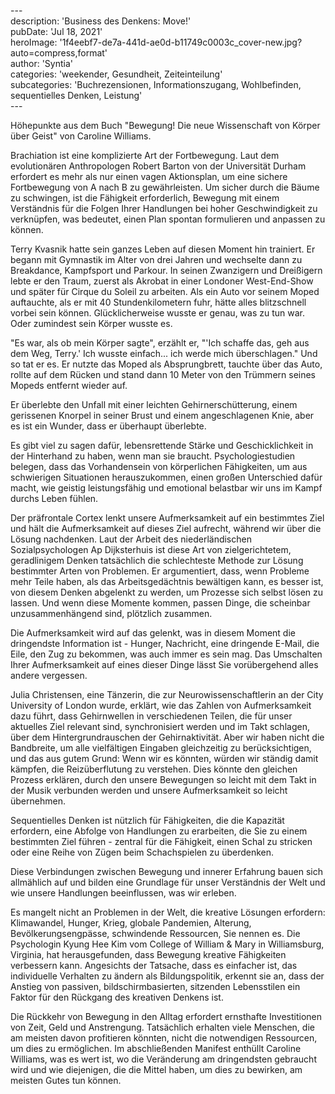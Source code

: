 \---  
description: 'Business des Denkens: Move!'  
pubDate: 'Jul 18, 2021'  
heroImage: '1f4eebf7-de7a-441d-ae0d-b11749c0003c_cover-new.jpg?auto=compress,format'  
author: 'Syntia'  
categories: 'weekender, Gesundheit, Zeiteinteilung'  
subcategories: 'Buchrezensionen, Informationszugang, Wohlbefinden, sequentielles Denken, Leistung'  
\---  

Höhepunkte aus dem Buch "Bewegung! Die neue Wissenschaft von Körper über Geist" von Caroline Williams.

Brachiation ist eine komplizierte Art der Fortbewegung. Laut dem evolutionären Anthropologen Robert Barton von der Universität Durham erfordert es mehr als nur einen vagen Aktionsplan, um eine sichere Fortbewegung von A nach B zu gewährleisten. Um sicher durch die Bäume zu schwingen, ist die Fähigkeit erforderlich, Bewegung mit einem Verständnis für die Folgen Ihrer Handlungen bei hoher Geschwindigkeit zu verknüpfen, was bedeutet, einen Plan spontan formulieren und anpassen zu können.

Terry Kvasnik hatte sein ganzes Leben auf diesen Moment hin trainiert. Er begann mit Gymnastik im Alter von drei Jahren und wechselte dann zu Breakdance, Kampfsport und Parkour. In seinen Zwanzigern und Dreißigern lebte er den Traum, zuerst als Akrobat in einer Londoner West-End-Show und später für Cirque du Soleil zu arbeiten. Als ein Auto vor seinem Moped auftauchte, als er mit 40 Stundenkilometern fuhr, hätte alles blitzschnell vorbei sein können. Glücklicherweise wusste er genau, was zu tun war. Oder zumindest sein Körper wusste es.

"Es war, als ob mein Körper sagte", erzählt er, "'Ich schaffe das, geh aus dem Weg, Terry.' Ich wusste einfach... ich werde mich überschlagen." Und so tat er es. Er nutzte das Moped als Absprungbrett, tauchte über das Auto, rollte auf dem Rücken und stand dann 10 Meter von den Trümmern seines Mopeds entfernt wieder auf.

Er überlebte den Unfall mit einer leichten Gehirnerschütterung, einem gerissenen Knorpel in seiner Brust und einem angeschlagenen Knie, aber es ist ein Wunder, dass er überhaupt überlebte.

Es gibt viel zu sagen dafür, lebensrettende Stärke und Geschicklichkeit in der Hinterhand zu haben, wenn man sie braucht. Psychologiestudien belegen, dass das Vorhandensein von körperlichen Fähigkeiten, um aus schwierigen Situationen herauszukommen, einen großen Unterschied dafür macht, wie geistig leistungsfähig und emotional belastbar wir uns im Kampf durchs Leben fühlen.

Der präfrontale Cortex lenkt unsere Aufmerksamkeit auf ein bestimmtes Ziel und hält die Aufmerksamkeit auf dieses Ziel aufrecht, während wir über die Lösung nachdenken. Laut der Arbeit des niederländischen Sozialpsychologen Ap Dijksterhuis ist diese Art von zielgerichtetem, geradlinigem Denken tatsächlich die schlechteste Methode zur Lösung bestimmter Arten von Problemen. Er argumentiert, dass, wenn Probleme mehr Teile haben, als das Arbeitsgedächtnis bewältigen kann, es besser ist, von diesem Denken abgelenkt zu werden, um Prozesse sich selbst lösen zu lassen. Und wenn diese Momente kommen, passen Dinge, die scheinbar unzusammenhängend sind, plötzlich zusammen.

Die Aufmerksamkeit wird auf das gelenkt, was in diesem Moment die dringendste Information ist - Hunger, Nachricht, eine dringende E-Mail, die Eile, den Zug zu bekommen, was auch immer es sein mag. Das Umschalten Ihrer Aufmerksamkeit auf eines dieser Dinge lässt Sie vorübergehend alles andere vergessen.

Julia Christensen, eine Tänzerin, die zur Neurowissenschaftlerin an der City University of London wurde, erklärt, wie das Zahlen von Aufmerksamkeit dazu führt, dass Gehirnwellen in verschiedenen Teilen, die für unser aktuelles Ziel relevant sind, synchronisiert werden und im Takt schlagen, über dem Hintergrundrauschen der Gehirnaktivität. Aber wir haben nicht die Bandbreite, um alle vielfältigen Eingaben gleichzeitig zu berücksichtigen, und das aus gutem Grund: Wenn wir es könnten, würden wir ständig damit kämpfen, die Reizüberflutung zu verstehen. Dies könnte den gleichen Prozess erklären, durch den unsere Bewegungen so leicht mit dem Takt in der Musik verbunden werden und unsere Aufmerksamkeit so leicht übernehmen.

Sequentielles Denken ist nützlich für Fähigkeiten, die die Kapazität erfordern, eine Abfolge von Handlungen zu erarbeiten, die Sie zu einem bestimmten Ziel führen - zentral für die Fähigkeit, einen Schal zu stricken oder eine Reihe von Zügen beim Schachspielen zu überdenken.

Diese Verbindungen zwischen Bewegung und innerer Erfahrung bauen sich allmählich auf und bilden eine Grundlage für unser Verständnis der Welt und wie unsere Handlungen beeinflussen, was wir erleben.

Es mangelt nicht an Problemen in der Welt, die kreative Lösungen erfordern: Klimawandel, Hunger, Krieg, globale Pandemien, Alterung, Bevölkerungsengpässe, schwindende Ressourcen, Sie nennen es. Die Psychologin Kyung Hee Kim vom College of William & Mary in Williamsburg, Virginia, hat herausgefunden, dass Bewegung kreative Fähigkeiten verbessern kann. Angesichts der Tatsache, dass es einfacher ist, das individuelle Verhalten zu ändern als Bildungspolitik, erkennt sie an, dass der Anstieg von passiven, bildschirmbasierten, sitzenden Lebensstilen ein Faktor für den Rückgang des kreativen Denkens ist.

Die Rückkehr von Bewegung in den Alltag erfordert ernsthafte Investitionen von Zeit, Geld und Anstrengung. Tatsächlich erhalten viele Menschen, die am meisten davon profitieren könnten, nicht die notwendigen Ressourcen, um dies zu ermöglichen. Im abschließenden Manifest enthüllt Caroline Williams, was es wert ist, wo die Veränderung am dringendsten gebraucht wird und wie diejenigen, die die Mittel haben, um dies zu bewirken, am meisten Gutes tun können.